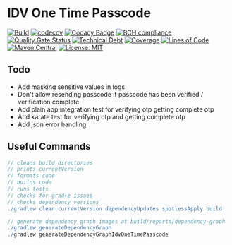 # IDV One Time Passcode

[![Build](https://github.com/michaelruocco/idv-one-time-passcode/workflows/pipeline/badge.svg)](https://github.com/michaelruocco/idv-one-time-passcode/actions)
[![codecov](https://codecov.io/gh/michaelruocco/idv-one-time-passcode/branch/master/graph/badge.svg?token=FWDNP534O7)](https://codecov.io/gh/michaelruocco/idv-one-time-passcode)
[![Codacy Badge](https://app.codacy.com/project/badge/Grade/272889cf707b4dcb90bf451392530794)](https://www.codacy.com/gh/michaelruocco/idv-one-time-passcode/dashboard?utm_source=github.com&amp;utm_medium=referral&amp;utm_content=michaelruocco/idv-one-time-passcode&amp;utm_campaign=Badge_Grade)
[![BCH compliance](https://bettercodehub.com/edge/badge/michaelruocco/idv-one-time-passcode?branch=master)](https://bettercodehub.com/)
[![Quality Gate Status](https://sonarcloud.io/api/project_badges/measure?project=michaelruocco_idv-one-time-passcode&metric=alert_status)](https://sonarcloud.io/dashboard?id=michaelruocco_idv-one-time-passcode)
[![Technical Debt](https://sonarcloud.io/api/project_badges/measure?project=michaelruocco_idv-one-time-passcode&metric=sqale_index)](https://sonarcloud.io/dashboard?id=michaelruocco_idv-one-time-passcode)
[![Coverage](https://sonarcloud.io/api/project_badges/measure?project=michaelruocco_idv-one-time-passcode&metric=coverage)](https://sonarcloud.io/dashboard?id=michaelruocco_idv-one-time-passcode)
[![Lines of Code](https://sonarcloud.io/api/project_badges/measure?project=michaelruocco_idv-one-time-passcode&metric=ncloc)](https://sonarcloud.io/dashboard?id=michaelruocco_idv-one-time-passcode)
[![Maven Central](https://img.shields.io/maven-central/v/com.github.michaelruocco.idv/idv-one-time-passcode-spring-app.svg?label=Maven%20Central)](https://search.maven.org/search?q=g:%22com.github.michaelruocco.idv%22%20AND%20a:%22idv-one-time-passcode-spring-app%22)
[![License: MIT](https://img.shields.io/badge/License-MIT-yellow.svg)](https://opensource.org/licenses/MIT)

## Todo

*   Add masking sensitive values in logs
*   Don't allow resending passcode if passcode has been verified / verification complete
*   Add plain app integration test for verifying otp getting complete otp
*   Add karate test for verifying otp and getting complete otp
*   Add json error handling

## Useful Commands

```gradle
// cleans build directories
// prints currentVersion
// formats code
// builds code
// runs tests
// checks for gradle issues
// checks dependency versions
./gradlew clean currentVersion dependencyUpdates spotlessApply build
```

```gradle
// generate dependency graph images at build/reports/dependency-graph
./gradlew generateDependencyGraph
./gradlew generateDependencyGraphIdvOneTimePasscode
```